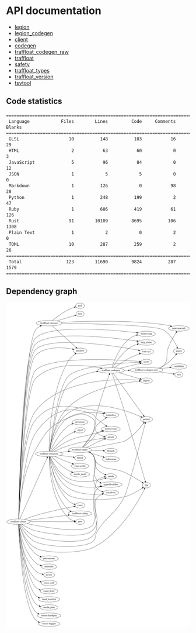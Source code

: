 # API documentation
- [legion](./legion)
- [legion_codegen](./legion_codegen)
- [client](./client)
- [codegen](./codegen)
- [traffloat_codegen_raw](./traffloat_codegen_raw)
- [traffloat](./traffloat)
- [safety](./safety)
- [traffloat_types](./traffloat_types)
- [traffloat_version](./traffloat_version)
- [tsvtool](./tsvtool)

## Code statistics
```
===============================================================================
 Language            Files        Lines         Code     Comments       Blanks
===============================================================================
 GLSL                   10          148          103           16           29
 HTML                    2           63           60            0            3
 JavaScript              5           96           84            0           12
 JSON                    1            5            5            0            0
 Markdown                1          126            0           98           28
 Python                  1          248          199            2           47
 Ruby                    1          606          419           61          126
 Rust                   91        10109         8695          106         1308
 Plain Text              1            2            0            2            0
 TOML                   10          287          259            2           26
===============================================================================
 Total                 123        11690         9824          287         1579
===============================================================================
```

## Dependency graph
![](./depgraph.png)
